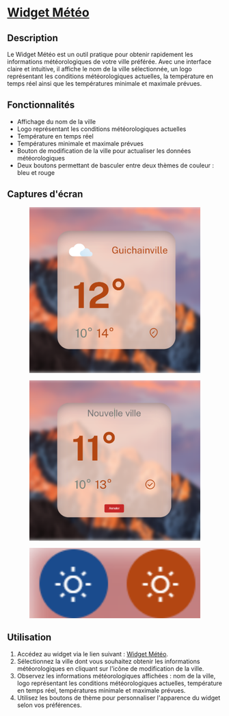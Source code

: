 # [Widget Météo](https://app-widget-git-main-maxime-camaille.vercel.app/)

## Description
Le Widget Météo est un outil pratique pour obtenir rapidement les informations météorologiques de votre ville préférée. Avec une interface claire et intuitive, il affiche le nom de la ville sélectionnée, un logo représentant les conditions météorologiques actuelles, la température en temps réel ainsi que les températures minimale et maximale prévues.

## Fonctionnalités
- Affichage du nom de la ville
- Logo représentant les conditions météorologiques actuelles
- Température en temps réel
- Températures minimale et maximale prévues
- Bouton de modification de la ville pour actualiser les données météorologiques
- Deux boutons permettant de basculer entre deux thèmes de couleur : bleu et rouge

## Captures d'écran
<p align="center">
  <img src="src/assets/widgetMétéo.png" width="400" alt="Widget Météo">
</p>
<p align="center">
  <img src="src/assets/nouvelleVille.png" width="400" alt="Modification de la ville">
</p>
<p align="center">
  <img src="src/assets/ChangementTheme.png" width="400" alt="Changement de thème">
</p>

## Utilisation
1. Accédez au widget via le lien suivant : [Widget Météo](https://app-widget-git-main-maxime-camaille.vercel.app/).
2. Sélectionnez la ville dont vous souhaitez obtenir les informations météorologiques en cliquant sur l'icône de modification de la ville.
3. Observez les informations météorologiques affichées : nom de la ville, logo représentant les conditions météorologiques actuelles, température en temps réel, températures minimale et maximale prévues.
4. Utilisez les boutons de thème pour personnaliser l'apparence du widget selon vos préférences.

